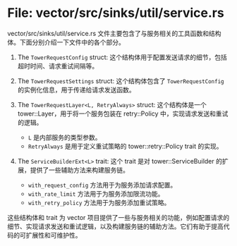 # File: vector/src/sinks/util/service.rs

vector/src/sinks/util/service.rs 文件主要包含了与服务相关的工具函数和结构体。下面分别介绍一下文件中的各个部分。

1. The `TowerRequestConfig` struct:
   这个结构体用于配置发送请求的细节，包括超时时间、请求重试间隔等。

2. The `TowerRequestSettings` struct:
   这个结构体包含了 `TowerRequestConfig` 的实例化信息，用于传递给请求发送函数。

3. The `TowerRequestLayer<L, RetryAlways>` struct:
   这个结构体是一个 tower::Layer，用于将一个服务包装在 retry::Policy 中，实现请求发送和重试的逻辑。

   - `L` 是内部服务的类型参数。
   - `RetryAlways` 是用于定义重试策略的 tower::retry::Policy trait 的实现。

4. The `ServiceBuilderExt<L>` trait:
   这个 trait 是对 tower::ServiceBuilder 的扩展，提供了一些辅助方法来构建服务链。

   - `with_request_config` 方法用于为服务添加请求配置。
   - `with_rate_limit` 方法用于为服务添加限流功能。
   - `with_retry_policy` 方法用于为服务添加重试策略。

这些结构体和 trait 为 vector 项目提供了一些与服务相关的功能，例如配置请求的细节、实现请求发送和重试逻辑，以及构建服务链的辅助方法。它们有助于提高代码的可扩展性和可维护性。

